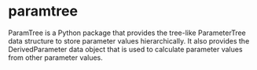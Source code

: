 # paramtree

ParamTree is a Python package that provides the tree-like ParameterTree data structure to store parameter values
hierarchically. It also provides the DerivedParameter data object that is used to calculate parameter values from other
parameter values.